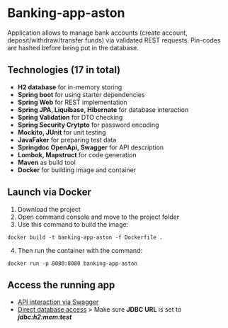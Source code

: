 # Banking-app-aston

Application allows to manage bank accounts (create account, deposit/withdraw/transfer funds) via validated REST requests.
Pin-codes are hashed before being put in the database.

## Technologies (17 in total)
- **H2 database** for in-memory storing
- **Spring boot** for using starter dependencies
- **Spring Web** for REST implementation
- **Spring JPA, Liquibase, Hibernate** for database interaction
- **Spring Validation** for DTO checking
- **Spring Security Crytpto** for password encoding
- **Mockito, JUnit** for unit testing
- **JavaFaker** for preparing test data
- **Springdoc OpenApi, Swagger** for API description 
- **Lombok, Mapstruct** for code generation
- **Maven** as build tool
- **Docker** for building image and container

## Launch via Docker
  1) Download the project
  2) Open command console and move to the project folder
  3) Use this command to build the image:
```
docker build -t banking-app-aston -f Dockerfile .
 ```
  4) Then run the container with the command:
```
docker run -p 8080:8080 banking-app-aston
```
## Access the running app
- [API interaction via Swagger](http://localhost:8080/swagger-ui/index.html#/)
- [Direct database access](http://localhost:8080/h2-console/login.jsp?jsessionid=439f71ba29cf6816a3a01b22194cd606) > Make sure **JDBC URL** is set to ***jdbc:h2:mem:test***
